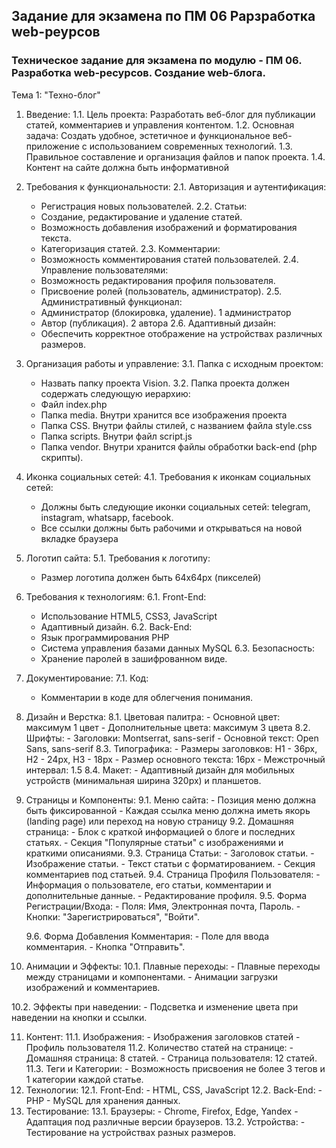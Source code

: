 ## Задание для экзамена по ПМ 06 Рарзработка web-реурсов

### Техническое задание для экзамена по модулю - ПМ 06. Разработка web-ресурсов. Создание web-блога.
Тема 1: "Техно-блог"
1. Введение:
   1.1. Цель проекта: Разработать веб-блог для публикации статей, комментариев и управления контентом.
   1.2. Основная задача: Создать удобное, эстетичное и функциональное веб-приложение с использованием современных технологий.
   1.3. Правильное составление и организация файлов и папок проекта.
   1.4. Контент на сайте должна быть информативной
2. Требования к функциональности:
   2.1. Авторизация и аутентификация:
      - Регистрация новых пользователей.
   2.2. Статьи:
      - Создание, редактирование и удаление статей.
      - Возможность добавления изображений и форматирования текста.
      - Категоризация статей.
   2.3. Комментарии:
      - Возможность комментирования статей пользователей.
   2.4. Управление пользователями:
      - Возможность редактирования профиля пользователя.
      - Присвоение ролей (пользователь, администратор).
   2.5. Административный функционал:
      - Администратор (блокировка, удаление). 1 администратор 
      - Автор (публикация). 2 автора
   2.6. Адаптивный дизайн:
      - Обеспечить корректное отображение на устройствах различных размеров.
3. Организация работы и управление:
   3.1. Папка с исходным проектом:
      - Назвать папку проекта Vision.
   3.2. Папка проекта должен содержать следующую иерархию:
      - Файл index.php
      - Папка media. Внутри хранится все изображения проекта 
      - Папка CSS. Внутри файлы стилей, с названием файла style.css
      - Папка scripts. Внутри файл script.js
      - Папка vendor. Внутри хранится файлы обработки back-end (php скрипты).

4. Иконка социальных сетей:
   4.1. Требования к иконкам социальных сетей:
      - Должны быть следующие иконки социальных сетей: telegram, instagram, whatsapp, facebook.
      - Все ссылки должны быть рабочими и открываться на новой вкладке браузера

5. Логотип сайта:
   5.1. Требования к логотипу:
      - Размер логотипа должен быть 64х64px (пикселей)
6. Требования к технологиям:
   6.1. Front-End:
      - Использование HTML5, CSS3, JavaScript 
      - Адаптивный дизайн.
   6.2. Back-End:
      - Язык программирования PHP
      - Система управления базами данных MySQL
   6.3. Безопасность:
      - Хранение паролей в зашифрованном виде.
7. Документирование:
   7.1. Код:
      - Комментарии в коде для облегчения понимания.
8. Дизайн и Верстка:
   8.1. Цветовая палитра:
        - Основной цвет: максимум 1 цвет 
        - Дополнительные цвета: максимум 3 цвета
   8.2. Шрифты:
        - Заголовки: Montserrat, sans-serif
        - Основной текст: Open Sans, sans-serif
   8.3. Типографика:
        - Размеры заголовков: H1 - 36px, H2 - 24px, H3 - 18px
        - Размер основного текста: 16px
        - Межстрочный интервал: 1.5
   8.4. Макет:
        - Адаптивный дизайн для мобильных устройств (минимальная ширина 320px) и планшетов.

9. Страницы и Компоненты:
   9.1. Меню сайта:
        - Позиция меню должна быть фиксированной
        - Каждая ссылка меню должна иметь якорь (landing page) или переход на новую страницу 
   9.2. Домашняя страница:
        - Блок с краткой информацией о блоге и последних статьях.
        - Секция "Популярные статьи" с изображениями и краткими описаниями.
   9.3. Страница Статьи:
        - Заголовок статьи.
        - Изображение статьи.
        - Текст статьи с форматированием.
        - Секция комментариев под статьей.
   9.4. Страница Профиля Пользователя:
        - Информация о пользователе, его статьи, комментарии и дополнительные данные.
        - Редактирование профиля.
   9.5. Форма Регистрации/Входа:
        - Поля: Имя, Электронная почта, Пароль.
        - Кнопки: "Зарегистрироваться", "Войти".

   9.6. Форма Добавления Комментария:
        - Поле для ввода комментария.
        - Кнопка "Отправить".
10. Анимации и Эффекты:
   10.1. Плавные переходы:
        - Плавные переходы между страницами и компонентами.
        - Анимации загрузки изображений и комментариев.

   10.2. Эффекты при наведении:
        - Подсветка и изменение цвета при наведении на кнопки и ссылки.

11. Контент:
   11.1. Изображения:
        - Изображения заголовков статей
        - Профиль пользователя
   11.2. Количество статей на странице:
        - Домашняя страница: 8 статей.
        - Страница пользователя: 12 статей.
   11.3. Теги и Категории:
        - Возможность присвоения не более 3 тегов и 1 категории каждой статье.
12. Технологии:
   12.1. Front-End:
        - HTML, CSS, JavaScript
   12.2. Back-End:
        - PHP
        - MySQL для хранения данных.
13. Тестирование:
   13.1. Браузеры:
        - Chrome, Firefox, Edge, Yandex
        - Адаптация под различные версии браузеров.
   13.2. Устройства:
        - Тестирование на устройствах разных размеров.

